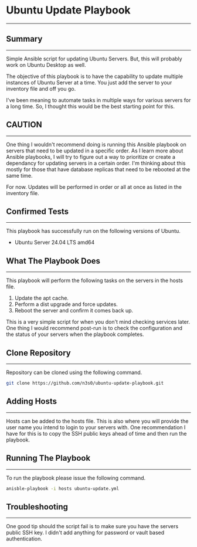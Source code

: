 # Ubuntu Update Playbook
---

## Summary
---

Simple Ansible script for updating Ubuntu Servers. But, this will probably work
on Ubuntu Desktop as well.

The objective of this playbook is to have the capability to update multiple
instances of Ubuntu Server at a time. You just add the server to your inventory
file and off you go.

I've been meaning to automate tasks in multiple ways for various servers for a
long time. So, I thought this would be the best starting point for this.

## CAUTION
---

One thing I wouldn't recommend doing is running this Ansible playbook on servers
that need to be updated in a specific order. As I learn more about Ansible
playbooks, I will try to figure out a way to prioritize or create a dependancy
for updating servers in a certain order. I'm thinking about this mostly for
those that have database replicas that need to be rebooted at the same time.

For now. Updates will be performed in order or all at once as listed in the
inventory file.

## Confirmed Tests
---

This playbook has successfully run on the following versions of Ubuntu.

- Ubuntu Server 24.04 LTS amd64

## What The Playbook Does
---

This playbook will perform the following tasks on the servers in the hosts file.

1. Update the apt cache.
2. Perform a dist upgrade and force updates.
3. Reboot the server and confirm it comes back up.

This is a very simple script for when you don't mind checking services later.
One thing I would recommend post-run is to check the configuration and the
status of your servers when the playbook completes.

## Clone Repository
---

Repository can be cloned using the following command.

```sh
git clone https://github.com/n3s0/ubuntu-update-playbook.git
```

## Adding Hosts
---

Hosts can be added to the hosts file. This is also where you will provide the
user name you intend to login to your servers with. One recommendation I have
for this is to copy the SSH public keys ahead of time and then run the playbook.

## Running The Playbook
---

To run the playbook please issue the following command.

```sh
anisble-playbook -i hosts ubuntu-update.yml
```

## Troubleshooting
---

One good tip should the script fail is to make sure you have the servers public
SSH key. I didn't add anything for password or vault based authentication.
